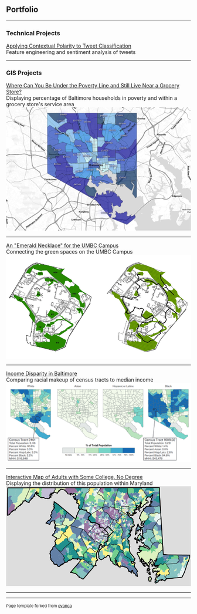 ## Portfolio

---

### Technical Projects  

[Applying Contextual Polarity to Tweet Classification](/projects/project_tech1)  
Feature engineering and sentiment analysis of tweets

--- 

### GIS Projects

[Where Can You Be Under the Poverty Line and Still Live Near a Grocery Store?](/projects/project_web1)  
Displaying percentage of Baltimore households in poverty and within a grocery store's service area 
[<img src="images/webmap_lab_thum.jpg?raw=true">](/projects/project_web1)  

---   
[An "Emerald Necklace" for the UMBC Campus](/projects/project1)  
Connecting the green spaces on the UMBC Campus   
[<img src="images/ges405_thumb.PNG?raw=true">](/projects/project1)  

---  
[Income Disparity in Baltimore](/projects/project2)  
Comparing racial makeup of census tracts to median income   
<img src="images/lab4_thum2.png?raw=true"/>   
<!--[<img src="images/lab4_thum2.png?raw=true"/>](/projects/project2)-->

---
[Interactive Map of Adults with Some College, No Degree](/projects/project3)  
Displaying the distribution of this population within Maryland    
[<img src="images/SCND_thum.png?raw=true"/>](/projects/project3)

---



---
<p style="font-size:11px">Page template forked from <a href="https://github.com/evanca/quick-portfolio">evanca</a></p>
<!-- Remove above link if you don't want to attibute -->
